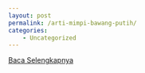 ```yaml
---
layout: post
permalink: /arti-mimpi-bawang-putih/
categories:
    - Uncategorized
---
```


[Baca Selengkapnya](/05)